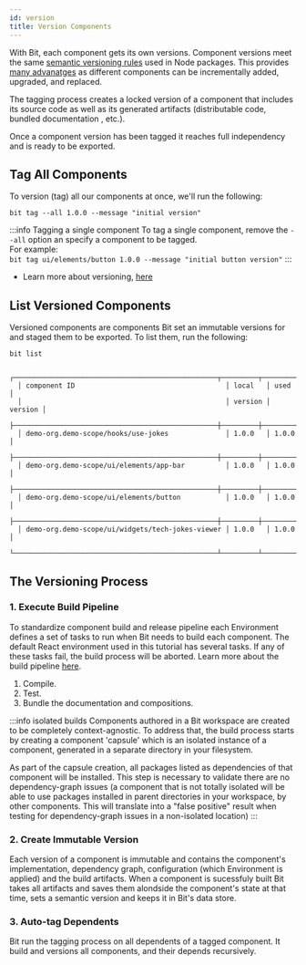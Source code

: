 ```yaml
---
id: version
title: Version Components
---
```


With Bit, each component gets its own versions. Component versions meet the same [semantic versioning rules](https://semver.org) used in Node packages. This provides [many advanatges](https://blog.bitsrc.io/versioning-independent-ui-components-why-and-how-7ea60d8be5f2) as different components can be incrementally added, upgraded, and replaced.

The tagging process creates a locked version of a component that includes its source code as well as its generated artifacts (distributable code, bundled documentation , etc.).

Once a component version has been tagged it reaches full independency and is ready to be exported.

## Tag All Components

To version (tag) all our components at once, we'll run the following:

```shell
bit tag --all 1.0.0 --message "initial version"
```

:::info Tagging a single component
To tag a single component, remove the `--all` option an specify a component to be tagged.  
For example:  
`bit tag ui/elements/button 1.0.0 --message "initial button version"`
:::

- Learn more about versioning, [here](/building-with-bit/components)

## List Versioned Components

Versioned components are components Bit set an immutable versions for and staged them to be exported. To list them, run the following:

```shell
bit list
```

```shell title="The output"
  ┌──────────────────────────────────────────────────┬─────────┬─────────┐
  │ component ID                                     │ local   │ used    │
  │                                                  │ version │ version │
  ├──────────────────────────────────────────────────┼─────────┼─────────┤
  │ demo-org.demo-scope/hooks/use-jokes              │ 1.0.0   │ 1.0.0   │
  ├──────────────────────────────────────────────────┼─────────┼─────────┤
  │ demo-org.demo-scope/ui/elements/app-bar          │ 1.0.0   │ 1.0.0   │
  ├──────────────────────────────────────────────────┼─────────┼─────────┤
  │ demo-org.demo-scope/ui/elements/button           │ 1.0.0   │ 1.0.0   │
  ├──────────────────────────────────────────────────┼─────────┼─────────┤
  │ demo-org.demo-scope/ui/widgets/tech-jokes-viewer │ 1.0.0   │ 1.0.0   │
  └──────────────────────────────────────────────────┴─────────┴─────────┘
```

## The Versioning Process

### 1. Execute Build Pipeline

To standardize component build and release pipeline each Environment defines a set of tasks to run when Bit needs to build each component.
The default React environment used in this tutorial has several tasks. If any of these tasks fail, the build process will be aborted.
Learn more about the build pipeline [here](http://localhost:3003/build-pipeline/overview).

1. Compile.
2. Test.
3. Bundle the documentation and compositions.

:::info isolated builds
Components authored in a Bit workspace are created to be completely context-agnostic.
To address that, the build process starts by creating a component 'capsule' which is an isolated instance
of a component, generated in a separate directory in your filesystem.

As part of the capsule creation, all packages listed as dependencies of that component will be installed.
This step is necessary to validate there are no dependency-graph issues (a component that is not totally
isolated will be able to use packages installed in parent directories in your workspace, by other components.
This will translate into a "false positive" result when testing for dependency-graph issues in a non-isolated location)
:::

### 2. Create Immutable Version

Each version of a component is immutable and contains the component's implementation, dependency graph, configuration (which Environment is applied) and the build artifacts. When a component is sucessfuly built Bit takes all artifacts and saves them alondside the component's state at that time, sets a semantic version and keeps it in Bit's data store.

### 3. Auto-tag Dependents

Bit run the tagging process on all dependents of a tagged component. It build and versions all components, and their depends recursively.
